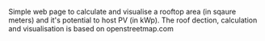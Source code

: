 Simple web page to calculate and visualise a rooftop area (in sqaure meters) and it's potential to host PV (in kWp).
The roof dection, calculation and visualisation is based on openstreetmap.com 

